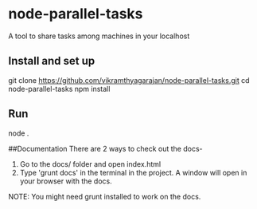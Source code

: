 # node-parallel-tasks
A tool to share tasks among machines in your localhost

## Install and set up
git clone https://github.com/vikramthyagarajan/node-parallel-tasks.git
cd node-parallel-tasks
npm install

## Run
node .

##Documentation
There are 2 ways to check out the docs-
1. Go to the docs/ folder and open index.html
2. Type 'grunt docs' in the terminal in the project. A window will open in your browser with the docs. 

NOTE: You might need grunt installed to work on the docs.
